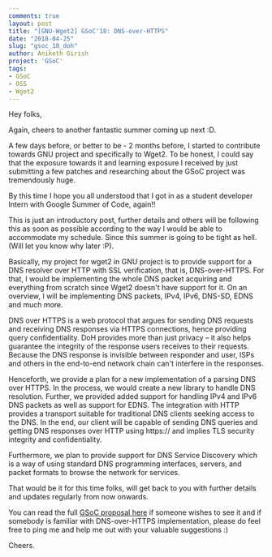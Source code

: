 ```yaml
---
comments: true
layout: post
title: "[GNU-Wget2] GSoC'18: DNS-over-HTTPS"
date: "2018-04-25"
slug: "gsoc_18_doh"
author: Aniketh Girish
project: 'GSoC'
tags:
- GSoC
- OSS
- Wget2
---
```


Hey folks,

Again, cheers to another fantastic summer coming up next :D.

A few days before, or better to be - 2 months before, I started to contribute towards GNU project and specifically to Wget2. To be honest, I could say that the exposure towards it and learning exposure I received by just submitting a few patches and researching about the GSoC project was tremendously huge.

By this time I hope you all understood that I got in as a student developer Intern with Google Summer of Code, again!!

This is just an introductory post, further details and others will be following this as soon as possible according to the way I would be able to accommodate my schedule. Since this summer is going to be tight as hell. (Will let you know why later :P).

Basically, my project for wget2 in GNU project is to provide support for a DNS resolver over HTTP with SSL verification, that is, DNS-over-HTTPS. For that, I would be implementing the whole DNS packet acquiring and everything from scratch since Wget2 doesn't have support for it.  On an overview, I will be implementing DNS packets, IPv4, IPv6, DNS-SD, EDNS and much more.

DNS over HTTPS is a web protocol that argues for sending DNS requests and receiving DNS responses via HTTPS connections, hence providing query confidentiality. DoH provides more than just privacy – it also helps guarantee the integrity of the response users receives to their requests. Because the DNS response is invisible between responder and user, ISPs and others in the end-to-end network chain can't interfere in the responses.

Henceforth, we provide a plan for a new implementation of a parsing DNS over HTTPS. In the process, we would create a new library to handle DNS resolution. Further, we provided added support for handling IPv4 and IPv6 DNS packets as well as support for EDNS. The integration with HTTP provides a transport suitable for traditional DNS clients seeking access to the DNS. In the end, our client will be capable of sending DNS queries and getting DNS responses over HTTP using https:// and implies TLS security integrity and confidentiality.

Furthermore, we plan to provide support for DNS Service Discovery which is a way of using standard DNS programming interfaces, servers, and packet formats to browse the network for services.

That would be it for this time folks, will get back to you with further details and updates regularly from now onwards.

You can read the full [GSoC proposal here](https://docs.google.com/document/d/1B3j9Z11iPSoN5XshYJr1Jc7kxlgD6AY3D8v4YPBAXKc/edit?usp=sharing) if someone wishes to see it and if somebody is familiar with DNS-over-HTTPS implementation, please do feel free to ping me and help me out with your valuable suggestions :)

Cheers.